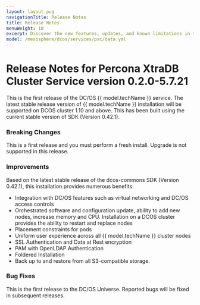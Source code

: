 ```yaml
---
layout: layout.pug
navigationTitle: Release Notes
title: Release Notes
menuWeight: 10
excerpt: Discover the new features, updates, and known limitations in this release of the Percona XtraDB Cluster Service
model: /mesosphere/dcos/services/pxc/data.yml
---
```


# Release Notes for Percona XtraDB Cluster Service version 0.2.0-5.7.21

This is the first release of the DC/OS {{ model.techName }} service. The  latest stable release version of {{ model.techName }} installation will be supported on DCOS cluster 1.10 and above. This has been built using the current stable version of SDK (Version 0.42.1).

### Breaking Changes

This is a first release and you must perform a fresh install. Upgrade is not supported in this release. 

### Improvements

Based on the latest stable release of the dcos-commons SDK (Version 0.42.1), this installation provides numerous benefits:

- Integration with DC/OS features such as virtual networking and DC/OS access controls
- Orchestrated software and configuration update, ability to add new nodes, increase memory and CPU. Installation on a DCOS cluster provides the ability to restart and replace nodes
- Placement constraints for pods
- Uniform user experience across all {{ model.techName }} cluster nodes
- SSL Authentication and Data at Rest encryption
- PAM with OpenLDAP Authentication
- Foldered Installation
- Back up to and restore from all S3-compatible storage.

### Bug Fixes

This is the first release to the DC/OS Universe. Reported bugs will be fixed in subsequent releases.


